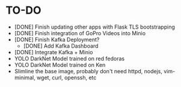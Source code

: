 # TO-DO

- [DONE] Finish updating other apps with Flask TLS bootstrapping
- [DONE] Finish integration of GoPro Videos into Minio
- [DONE] Finish Kafka Deployment?
  - [DONE] Add Kafka Dashboard
- [DONE] Integrate Kafka + Minio
- YOLO DarkNet Model trained on red fedoras
- YOLO DarkNet Model trained on Ken
- Slimline the base image, probably don't need httpd, nodejs, vim-minimal, wget, curl, openssh, etc